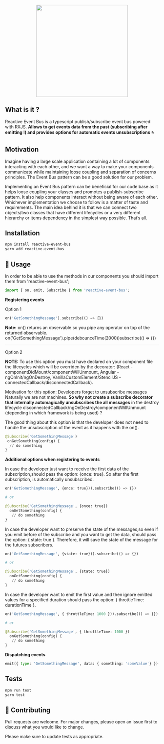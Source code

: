 <p align="center">
  <img width="300" height="300" src="https://i.ibb.co/QMSFRHY/pinterest-profile-image.png">
</p>

## What is it ?

Reactive Event Bus is a typescript publish/subscribe event bus powered with RXJS. **Allows to get events data from the past (subscribing after emitting !) and provides options for automatic events unsubscriptions :star:**


## Motivation
Imagine having a large scale application containing a lot of components interacting with each other, and we want a way to make your components communicate while maintaining loose coupling and separation of concerns principles. The Event Bus pattern can be a good solution for our problem.

Implementing an Event Bus pattern can be beneficial for our code base as it helps loose coupling your classes and promotes a publish-subscribe pattern. It also help components interact without being aware of each other. Whichever implementation we choose to follow is a matter of taste and requirements. The main idea behind it is that we can connect two objects/two classes that have different lifecycles or a very different hierarchy or items dependency in the simplest way possible. That’s all.



## Installation

```bash
npm install reactive-event-bus
yarn add reactive-event-bus
```

## :rocket:  Usage

In order to be able to use the methods in our components you should import them from 'reactive-event-bus';

```python
import { on, emit, Subscribe } from 'reactive-event-bus';
```

**Registering events**

Option 1

```python
on('GetSomethingMessage').subscribe(() => {})
```
**Note:** on() returns an observable so you pipe any operator on top of the returned observable.
on('GetSomethingMessage').pipe(debounceTime(2000))subscribe(() => {})

-----------------------------------------------------------------------------------------------------------------------------

Option 2

**NOTE:** To use this option you must have declared on your component file the lifecycles which will be overriden by the decorator: (React - componentDidMount/componentWillUnmount, Angular - ngOnInit/ngOnDestroy, VanillaCustomElement/StencilJS - connectedCallback/disconnectedCallback).

Motivation for this option: Developers forget to unsubscribe messages
Naturally we are not machines. **So why not create a subscribe decorator that internally automagically unsubscribes
the all messages** in the destroy lifecycle disconnectedCallback/ngOnDestroy/componentWillUnmount (depending in which framework is being used) ?

The good thing about this option is that the developer does not need to handle the unsubscription of the event as it happens with the on().

```python
@Subscribe('GetSomethingMessage')
 onGetSomething(config) {
  // do something
}
```

**Additional options when registering to events**

In case the developer just want to receive the first data of the subscription,should pass the option: {once: true}. 
So after the first subscription, is automatically unsubscribed.

```python
on('GetSomethingMessage', {once: true})).subscribe(() => {})

# or

@Subscribe('GetSomethingMessage', {once: true})
  onGetSomething(config) {
   // do something
}

```

In case the developer want to preserve the state of the messages,so even if you emit before of the subscribe and you want to get the data, should pass the option: { state: true }.
Therefore, it will save the state of the message for the futures subscribers.


```python
on('GetSomethingMessage', {state: true})).subscribe(() => {})

# or 

@Subscribe('GetSomethingMessage', {state: true})
  onGetSomething(config) {
   // do something
}
```

In case the developer want to emit the first value and then ignore emitted values for a specified duration should pass the option: { throttleTime: durationTime }.

```python
on('GetSomethingMessage', { throttleTime: 1000 })).subscribe(() => {})

# or 

@Subscribe('GetSomethingMessage', { throttleTime: 1000 })
  onGetSomething(config) {
   // do something
}
```

**Dispatching events**
```python
emit({ type: 'GetSomethingMessage', data: { something: 'someValue'} })
```

## Tests
```python
npm run test
yarn test
```

## :metal:  Contributing
Pull requests are welcome. For major changes, please open an issue first to discuss what you would like to change.

Please make sure to update tests as appropriate.
